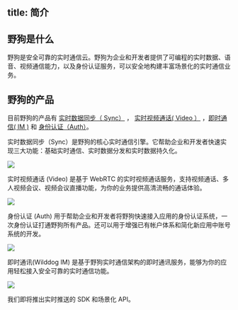 
title:  简介
---
<h2 id='野狗是什么' class="article-heading top-heading">野狗是什么</h2>

野狗是安全可靠的实时通信云。野狗为企业和开发者提供了可编程的实时数据、语音、视频通信能力，以及身份认证服务，可以安全地构建丰富场景化的实时通信业务。


## 野狗的产品
目前野狗的产品有 [实时数据同步（ Sync）](/overview/sync.html) ， [实时视频通话( Video ）](/overview/video.html) ，[即时通信( IM )](/overview/im.html) 和 [身份认证（Auth）](/overview/auth.html)。


实时数据同步（Sync）是野狗的核心实时通信引擎。它帮助企业和开发者快速实现三大功能：基础实时通信、实时数据分发和实时数据持久化。

![](/images/introduction.jpg)

实时视频通话 (Video) 是基于 WebRTC 的实时视频通话服务，支持视频通话、多人视频会议、视频会议直播功能，为你的业务提供高清流畅的通话体验。

![](/images/videointro.jpg)

身份认证 (Auth) 用于帮助企业和开发者将野狗快速接入应用的身份认证系统，一次身份认证打通野狗所有产品。还可以用于增强已有帐户体系和简化新应用中账号系统的开发。

![](/images/wilddogauth.jpg)

即时通讯(Wilddog IM) 是基于野狗实时通信架构的即时通讯服务，能够为你的应用轻松接入安全可靠的实时通信功能。

![](http://ocpo37x5v.bkt.clouddn.com/2016-11-30-im%E6%96%87%E6%A1%A3%E4%BB%8B%E7%BB%8D%E9%A1%B5.jpg)



我们即将推出实时推送的 SDK 和场景化 API。



